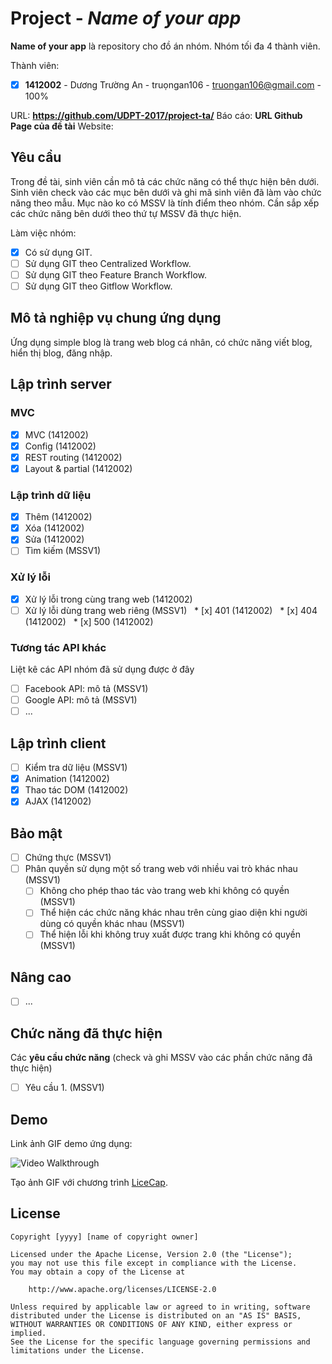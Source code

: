 # Project - *Name of your app*

**Name of your app** là repository cho đồ án nhóm. Nhóm tối đa 4 thành viên.

Thành viên:
* [x] **1412002** - Dương Trường An - truọngan106 - truongan106@gmail.com - 100%

URL: **https://github.com/UDPT-2017/project-ta/**
Báo cáo: **URL Github Page của đề tài**
Website: 
## Yêu cầu

Trong đề tài, sinh viên cần mô tả các chức năng có thể thực hiện bên dưới. Sinh viên check vào các mục bên dưới và ghi mã sinh viên đã làm vào chức năng theo mẫu. Mục nào ko có MSSV là tính điểm theo nhóm. Cần sắp xếp các chức năng bên dưới theo thứ tự MSSV đã thực hiện.

Làm việc nhóm:
* [x] Có sử dụng GIT.
* [ ] Sử dụng GIT theo Centralized Workflow.
* [ ] Sử dụng GIT theo Feature Branch Workflow.
* [ ] Sử dụng GIT theo Gitflow Workflow.

## Mô tả nghiệp vụ chung ứng dụng
Ứng dụng simple blog là trang web blog cá nhân, có chức năng viết blog, hiển thị blog, đăng nhập.
## Lập trình server
### MVC
* [x] MVC (1412002)
* [x] Config (1412002)
* [x] REST routing (1412002)
* [x] Layout & partial (1412002)

### Lập trình dữ liệu
* [x] Thêm (1412002)
* [x] Xóa (1412002)
* [x] Sửa (1412002)
* [ ] Tìm kiếm (MSSV1)

### Xử lý lỗi
* [x] Xử lý lỗi trong cùng trang web (1412002)
* [ ] Xử lý lỗi dùng trang web riêng (MSSV1)
   * [x] 401 (1412002)
   * [x] 404 (1412002)
   * [x] 500 (1412002)

### Tương tác API khác
Liệt kê các API nhóm đã sử dụng được ở đây
* [ ] Facebook API: mô tả (MSSV1)
* [ ] Google API: mô tả (MSSV1)
* [ ] ...

## Lập trình client
* [ ] Kiểm tra dữ liệu (MSSV1)
* [x] Animation (1412002)
* [x] Thao tác DOM (1412002)
* [x] AJAX (1412002)

## Bảo mật
* [ ] Chứng thực (MSSV1)
* [ ] Phân quyền sử dụng một số trang web với nhiều vai trò khác nhau (MSSV1)
   * [ ] Không cho phép thao tác vào trang web khi không có quyền (MSSV1)
   * [ ] Thể hiện các chức năng khác nhau trên cùng giao diện khi người dùng có quyền khác nhau (MSSV1)
   * [ ] Thể hiện lỗi khi không truy xuất được trang khi không có quyền (MSSV1)

## Nâng cao
* [ ] ...

## Chức năng đã thực hiện
Các **yêu cầu chức năng** (check và ghi MSSV vào các phần chức năng đã thực hiện)
* [ ] Yêu cầu 1. (MSSV1)


## Demo

Link ảnh GIF demo ứng dụng:

![Video Walkthrough](public/images/demo.gif)

Tạo ảnh GIF với chương trình [LiceCap](http://www.cockos.com/licecap/).


## License

    Copyright [yyyy] [name of copyright owner]

    Licensed under the Apache License, Version 2.0 (the "License");
    you may not use this file except in compliance with the License.
    You may obtain a copy of the License at

        http://www.apache.org/licenses/LICENSE-2.0

    Unless required by applicable law or agreed to in writing, software
    distributed under the License is distributed on an "AS IS" BASIS,
    WITHOUT WARRANTIES OR CONDITIONS OF ANY KIND, either express or implied.
    See the License for the specific language governing permissions and
    limitations under the License.
